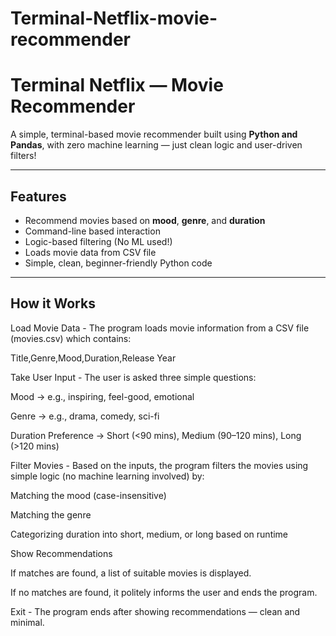 # Terminal-Netflix-movie-recommender

#  Terminal Netflix — Movie Recommender

A simple, terminal-based movie recommender built using **Python and Pandas**, with zero machine learning — just clean logic and user-driven filters!

---

##  Features

-  Recommend movies based on **mood**, **genre**, and **duration**
-  Command-line based interaction
-  Logic-based filtering (No ML used!)
-  Loads movie data from CSV file
-  Simple, clean, beginner-friendly Python code

---

##  How it Works

Load Movie Data - 
The program loads movie information from a CSV file (movies.csv) which contains:

Title,Genre,Mood,Duration,Release Year

Take User Input - 
The user is asked three simple questions:

Mood → e.g., inspiring, feel-good, emotional

Genre → e.g., drama, comedy, sci-fi

Duration Preference → Short (<90 mins), Medium (90–120 mins), Long (>120 mins)

Filter Movies - 
Based on the inputs, the program filters the movies using simple logic (no machine learning involved) by:

Matching the mood (case-insensitive)

Matching the genre

Categorizing duration into short, medium, or long based on runtime

Show Recommendations

If matches are found, a list of suitable movies is displayed.

If no matches are found, it politely informs the user and ends the program.

Exit - 
The program ends after showing recommendations — clean and minimal.




